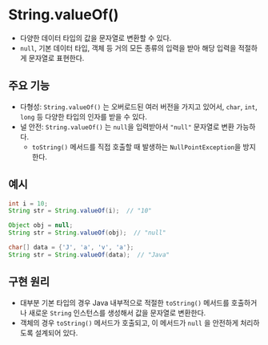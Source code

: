 # String.valueOf()
- 다양한 데이터 타입의 값을 문자열로 변환할 수 있다.
- `null`, 기본 데이터 타입, 객체 등 거의 모든 종류의 입력을 받아 해당 입력을 적절하게 문자열로 표현한다.

## 주요 기능
- 다형성: `String.valueOf()` 는 오버로드된 여러 버전을 가지고 있어서, `char`, `int`, `long` 등 다양한 타입의 인자를 받을 수 있다.
- 널 안전: `String.valueOf()` 는 `null`을 입력받아서 `"null"` 문자열로 변환 가능하다.
	- `toString()` 메서드를 직접 호출할 때 발생하는 `NullPointException`을 방지한다.

## 예시
```java
int i = 10;
String str = String.valueOf(i);  // "10"

Object obj = null;
String str = String.valueOf(obj);  // "null"

char[] data = {'J', 'a', 'v', 'a'};
String str = String.valueOf(data);  // "Java"
```

## 구현 원리
- 대부분 기본 타입의 경우 Java 내부적으로 적절한 `toString()` 메서드를 호출하거나 새로운 `String` 인스턴스를 생성해서 값을 문자열로 변환한다.
- 객체의 경우 `toString()` 메서드가 호출되고, 이 메서드가 `null` 을 안전하게 처리하도록 설계되어 있다.